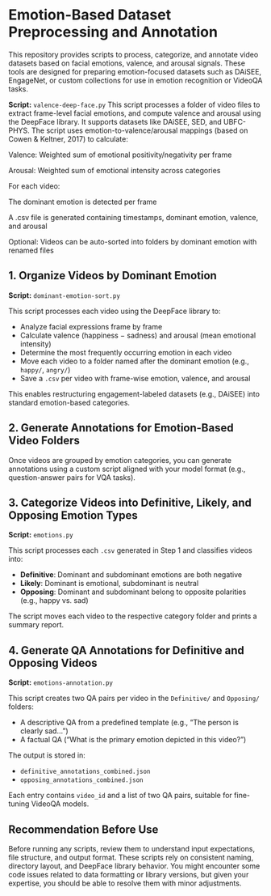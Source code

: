 # Emotion-Based Dataset Preprocessing and Annotation

This repository provides scripts to process, categorize, and annotate video datasets based on facial emotions, valence, and arousal signals. These tools are designed for preparing emotion-focused datasets such as DAiSEE, EngageNet, or custom collections for use in emotion recognition or VideoQA tasks.

**Script:**  `valence-deep-face.py`
This script processes a folder of video files to extract frame-level facial emotions, and compute valence and arousal using the DeepFace library. It supports datasets like DAiSEE, SED, and UBFC-PHYS. The script uses emotion-to-valence/arousal mappings (based on Cowen & Keltner, 2017) to calculate:

Valence: Weighted sum of emotional positivity/negativity per frame

Arousal: Weighted sum of emotional intensity across categories

For each video:

The dominant emotion is detected per frame

A .csv file is generated containing timestamps, dominant emotion, valence, and arousal

Optional: Videos can be auto-sorted into folders by dominant emotion with renamed files

## 1. Organize Videos by Dominant Emotion

**Script:** `dominant-emotion-sort.py` 

This script processes each video using the DeepFace library to:
- Analyze facial expressions frame by frame
- Calculate valence (happiness − sadness) and arousal (mean emotional intensity)
- Determine the most frequently occurring emotion in each video
- Move each video to a folder named after the dominant emotion (e.g., `happy/`, `angry/`)
- Save a `.csv` per video with frame-wise emotion, valence, and arousal

This enables restructuring engagement-labeled datasets (e.g., DAiSEE) into standard emotion-based categories.

## 2. Generate Annotations for Emotion-Based Video Folders

Once videos are grouped by emotion categories, you can generate annotations using a custom script aligned with your model format (e.g., question-answer pairs for VQA tasks).

## 3. Categorize Videos into Definitive, Likely, and Opposing Emotion Types

**Script:** `emotions.py`

This script processes each `.csv` generated in Step 1 and classifies videos into:
- **Definitive**: Dominant and subdominant emotions are both negative
- **Likely**: Dominant is emotional, subdominant is neutral
- **Opposing**: Dominant and subdominant belong to opposite polarities (e.g., happy vs. sad)

The script moves each video to the respective category folder and prints a summary report.

## 4. Generate QA Annotations for Definitive and Opposing Videos

**Script:** `emotions-annotation.py`

This script creates two QA pairs per video in the `Definitive/` and `Opposing/` folders:
- A descriptive QA from a predefined template (e.g., “The person is clearly sad...”)
- A factual QA (“What is the primary emotion depicted in this video?”)

The output is stored in:
- `definitive_annotations_combined.json`
- `opposing_annotations_combined.json`

Each entry contains `video_id` and a list of two QA pairs, suitable for fine-tuning VideoQA models.

## Recommendation Before Use

Before running any scripts, review them to understand input expectations, file structure, and output format. These scripts rely on consistent naming, directory layout, and DeepFace library behavior. You might encounter some code issues related to data formatting or library versions, but given your expertise, you should be able to resolve them with minor adjustments.
